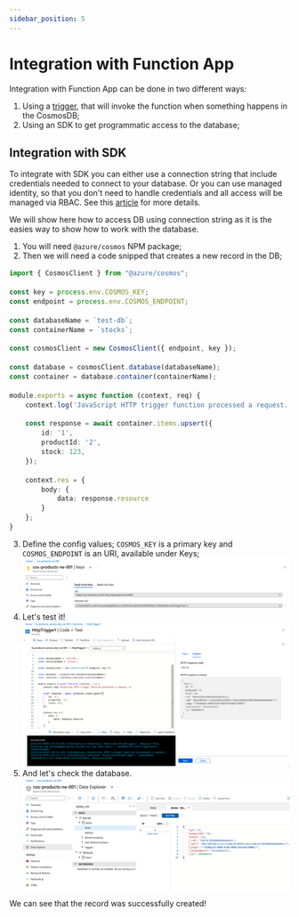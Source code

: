 ```yaml
---
sidebar_position: 5
---
```


# Integration with Function App

Integration with Function App can be done in two different ways:
1. Using a [trigger](https://learn.microsoft.com/en-us/azure/azure-functions/functions-create-cosmos-db-triggered-function), that will invoke the function when something happens in the CosmosDB;
2. Using an SDK to get programmatic access to the database;

## Integration with SDK

To integrate with SDK you can either use a connection string that include credentials needed to connect to your database.
Or you can use managed identity, so that you don't need to handle credentials and all access will be managed via RBAC.
See this [article](https://learn.microsoft.com/en-us/azure/cosmos-db/nosql/quickstart-nodejs?tabs=azure-portal%2Cpasswordless%2Clinux%2Csign-in-azure-cli#authenticate-the-client) for more details.

We will show here how to access DB using connection string as it is the easies way to show how to work with the database.

1. You will need `@azure/cosmos` NPM package;
2. Then we will need a code snipped that creates a new record in the DB;
```ts
import { CosmosClient } from "@azure/cosmos";

const key = process.env.COSMOS_KEY;
const endpoint = process.env.COSMOS_ENDPOINT;

const databaseName = `test-db`;
const containerName = `stocks`;

const cosmosClient = new CosmosClient({ endpoint, key });

const database = cosmosClient.database(databaseName);
const container = database.container(containerName);

module.exports = async function (context, req) {
    context.log('JavaScript HTTP trigger function processed a request.');

    const response = await container.items.upsert({
        id: '1',
        productId: '2',
        stock: 123,
    });

    context.res = {
        body: {
            data: response.resource
        }
    };
}
```
3. Define the config values; `COSMOS_KEY` is a primary key and `COSMOS_ENDPOINT` is an URI, available under Keys;
![img_1.png](assets/cosmos-db-keys.png)
4. Let's test it!
![img_2.png](assets/testing-cosmos-db-and-functions.png)
5. And let's check the database.
![img_3.png](assets/showing-the-results-of-integrations.png)

We can see that the record was successfully created!

